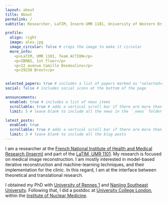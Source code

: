 ```yaml
---
layout: about
title: About
permalink: /
subtitle: Researcher, LaTIM, Inserm UMR 1101, University of Western Brittany, Brest, France.

profile:
  align: right
  image: alex.jpg
  image_circular: false # crops the image to make it circular
  more_info: 
    <p>LaTIM, UMR 1101, Team ACTION</p>
    <p>IBRBS, 1st floor</p>
    <p>22 avenue Camille Desmoulins</p>
    <p>29238 Brest</p>


selected_papers: true # includes a list of papers marked as "selected={true}"
social: false # includes social icons at the bottom of the page

announcements:
  enabled: true # includes a list of news items
  scrollable: true # adds a vertical scroll bar if there are more than 3 news items
  limit: 5 # leave blank to include all the news in the `_news` folder

latest_posts:
  enabled: true
  scrollable: true # adds a vertical scroll bar if there are more than 3 new posts items
  limit: 3 # leave blank to include all the blog posts
---
```


I am a researcher at the [French National Institute of Health and Medical Research (Inserm)](https://www.inserm.fr/)  and part of the [LaTIM, UMR 1101](https://latim.univ-brest.fr/). My research is focused on medical image reconstruction. I am mostly interested in model-based iterative reconstruction and machine-learning techniques, and their implementation for the clinic. In this regard, I am at the interface between theoretical and translational research.

I obtained my PhD with [University of Rennes 1](https://www.univ-rennes.fr/) and [Nanjing Southeast University](https://www.seu.edu.cn/english/). Following that, I did a postdoc at [University College London](https://www.ucl.ac.uk/), within the [Institute of Nuclear Medicine](https://www.ucl.ac.uk/medical-sciences/divisions/medicine/research/nuclear-medicine).
